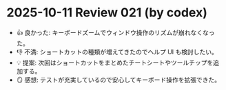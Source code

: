 # 2025-10-11 Review 021 (by codex)
- 👍 良かった: キーボードズームでウィンドウ操作のリズムが崩れなくなった。
- 👎 不満: ショートカットの種類が増えてきたのでヘルプ UI も検討したい。
- 💡 提案: 次回はショートカットをまとめたチートシートやツールチップを追加する。
- 🪞 感想: テストが充実しているので安心してキーボード操作を拡張できた。
